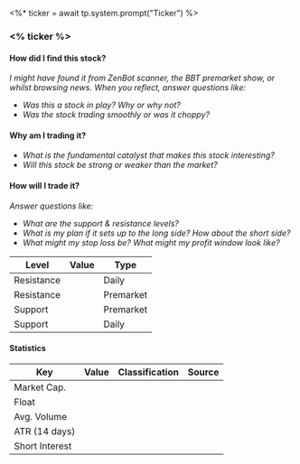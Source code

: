 <%* ticker = await tp.system.prompt("Ticker") %>

### <% ticker %>

#### How did I find this stock?

*I might have found it from ZenBot scanner, the BBT premarket show, or whilst browsing news. When you reflect, answer questions like:*

- *Was this a stock in play? Why or why not?*
- *Was the stock trading smoothly or was it choppy?*

#### Why am I trading it?

- *What is the fundamental catalyst that makes this stock interesting?*
- *Will this stock be strong or weaker than the market?*

#### How will I trade it?

*Answer questions like:*

- *What are the support & resistance levels?*
- *What is my plan if it sets up to the long side? How about the short side?*
- *What might my stop loss be? What might my profit window look like?*

| Level      | Value | Type      |
| ---------- | ----- | --------- |
| Resistance |       | Daily     |
| Resistance |       | Premarket |
| Support    |       | Premarket |
| Support    |       | Daily     |

#### Statistics

| Key            | Value | Classification | Source |
| -------------- | ----- | -------------- | ------ |
| Market Cap.    |       |                |        |
| Float          |       |                |        |
| Avg. Volume    |       |                |        |
| ATR (14 days)  |       |                |        |
| Short Interest |       |                |        |

